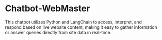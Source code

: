 # Chatbot-WebMaster
This chatbot utilizes Python and LangChain to access, interpret, and respond based on live website content, making it easy to gather information or answer queries directly from site data in real-time.
